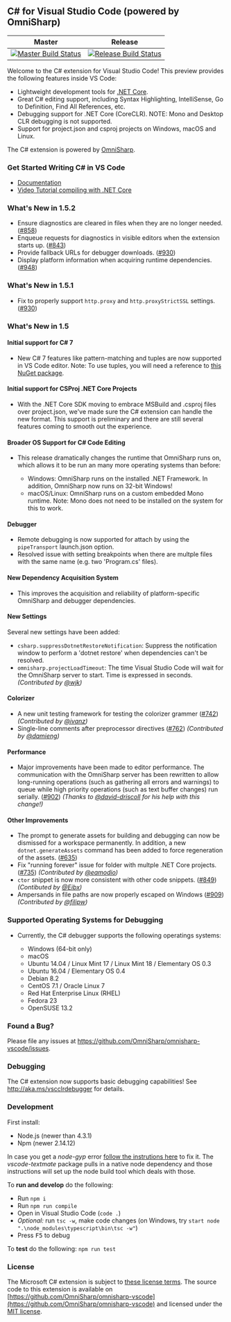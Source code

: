 ## C# for Visual Studio Code (powered by OmniSharp)

|Master|Release|
|:--:|:--:|
|[![Master Build Status](https://travis-ci.org/OmniSharp/omnisharp-vscode.svg?branch=master)](https://travis-ci.org/OmniSharp/omnisharp-vscode)|[![Release Build Status](https://travis-ci.org/OmniSharp/omnisharp-vscode.svg?branch=release)](https://travis-ci.org/OmniSharp/omnisharp-vscode)|

Welcome to the C# extension for Visual Studio Code! This preview provides the following features inside VS Code:

* Lightweight development tools for [.NET Core](https://dotnet.github.io).
* Great C# editing support, including Syntax Highlighting, IntelliSense, Go to Definition, Find All References, etc.
* Debugging support for .NET Core (CoreCLR). NOTE: Mono and Desktop CLR debugging is not supported.
* Support for project.json and csproj projects on Windows, macOS and Linux.

The C# extension is powered by [OmniSharp](https://github.com/OmniSharp/omnisharp-roslyn).


### Get Started Writing C# in VS Code
* [Documentation](https://code.visualstudio.com/docs/languages/csharp)
* [Video Tutorial compiling with .NET Core](https://channel9.msdn.com/Blogs/dotnet/Get-started-with-VS-Code-using-CSharp-and-NET-Core)

### What's New in 1.5.2

* Ensure diagnostics are cleared in files when they are no longer needed. ([#858](https://github.com/OmniSharp/omnisharp-vscode/issues/858))
* Enqueue requests for diagnostics in visible editors when the extension starts up. ([#843](https://github.com/OmniSharp/omnisharp-vscode/issues/843))
* Provide fallback URLs for debugger downloads. ([#930](https://github.com/OmniSharp/omnisharp-vscode/issues/930))
* Display platform information when acquiring runtime dependencies. ([#948](https://github.com/OmniSharp/omnisharp-vscode/issues/948))

### What's New in 1.5.1

* Fix to properly support `http.proxy` and `http.proxyStrictSSL` settings. ([#930](https://github.com/OmniSharp/omnisharp-vscode/issues/930))

### What's New in 1.5

#### Initial support for C# 7

* New C# 7 features like pattern-matching and tuples are now supported in VS Code editor. Note: To use tuples, you will need a reference to [this NuGet package](https://www.nuget.org/packages/System.ValueTuple).

#### Initial support for CSProj .NET Core Projects

* With the .NET Core SDK moving to embrace MSBuild and .csproj files over project.json, we've made sure the C# extension can handle the new format. This support is preliminary and there are still several features coming to smooth out the experience.

#### Broader OS Support for C# Code Editing

* This release dramatically changes the runtime that OmniSharp runs on, which allows it to be run an many more operating systems than before:

  * Windows: OmniSharp runs on the installed .NET Framework. In addition, OmniSharp now runs on 32-bit Windows!
  * macOS/Linux: OmniSharp runs on a custom embedded Mono runtime. Note: Mono does not need to be installed on the system for this to work.

#### Debugger

* Remote debugging is now supported for attach by using the `pipeTransport` launch.json option.
* Resolved issue with setting breakpoints when there are multple files with the same name (e.g. two 'Program.cs' files).

#### New Dependency Acquisition System

* This improves the acquisition and reliability of platform-specific OmniSharp and debugger dependencies.

#### New Settings

Several new settings have been added:

* `csharp.suppressDotnetRestoreNotification`: Suppress the notification window to perform a 'dotnet restore' when dependencies can't be resolved.
* `omnisharp.projectLoadTimeout`: The time Visual Studio Code will wait for the OmniSharp server to start. Time is expressed in seconds. _(Contributed by [@wjk](https://github.com/wjk))_

#### Colorizer

* A new unit testing framework for testing the colorizer grammer ([#742](https://github.com/OmniSharp/omnisharp-vscode/pull/742)) _(Contributed by [@ivanz](https://github.com/ivanz))_
* Single-line comments after preprocessor directives ([#762](https://github.com/OmniSharp/omnisharp-vscode/pull/762)) _(Contributed by [@damieng](https://github.com/damieng))_

#### Performance

* Major improvements have been made to editor performance. The communication with the OmniSharp server has been rewritten to allow long-running operations (such as gathering all errors and warnings) to queue while high priority operations (such as text buffer changes) run serially. ([#902](https://github.com/OmniSharp/omnisharp-vscode/pull/902)) _(Thanks to [@david-driscoll](https://github.com/david-driscoll) for his help with this change!)_ 

#### Other Improvements

* The prompt to generate assets for building and debugging can now be dismissed for a workspace permanently. In addition, a new `dotnet.generateAssets` command has been added to force regeneration of the assets. ([#635](https://github.com/OmniSharp/omnisharp-vscode/issues/635))
* Fix "running forever" issue for folder with multple .NET Core projects. ([#735](https://github.com/OmniSharp/omnisharp-vscode/issues/735)) _(Contributed by [@eamodio](https://github.com/eamodio))_
* `ctor` snippet is now more consistent with other code snippets. ([#849](https://github.com/OmniSharp/omnisharp-vscode/pull/849)) _(Contibuted by [@Eibx](https://github.com/Eibx))_
* Ampersands in file paths are now properly escaped on Windows ([#909](https://github.com/OmniSharp/omnisharp-vscode/pull/909)) _(Contributed by [@filipw](https://github.com/filipw))_

### Supported Operating Systems for Debugging

* Currently, the C# debugger supports the following operatings systems:

  * Windows (64-bit only)
  * macOS
  * Ubuntu 14.04 / Linux Mint 17 / Linux Mint 18 / Elementary OS 0.3
  * Ubuntu 16.04 / Elementary OS 0.4
  * Debian 8.2
  * CentOS 7.1 / Oracle Linux 7
  * Red Hat Enterprise Linux (RHEL)
  * Fedora 23
  * OpenSUSE 13.2

### Found a Bug?
Please file any issues at https://github.com/OmniSharp/omnisharp-vscode/issues.

### Debugging
The C# extension now supports basic debugging capabilities! See http://aka.ms/vscclrdebugger for details.

### Development

First install:
* Node.js (newer than 4.3.1)
* Npm (newer 2.14.12)

In case you get a *node-gyp* error [follow the instrutions here](https://github.com/nodejs/node-gyp/blob/master/README.md) to fix it. The *vscode-textmate* package pulls in a native node dependency and those instructions will set up the node build tool which deals with those.

To **run and develop** do the following:

* Run `npm i`
* Run `npm run compile`
* Open in Visual Studio Code (`code .`)
* *Optional:* run `tsc -w`, make code changes (on Windows, try `start node ".\node_modules\typescript\bin\tsc -w"`)
* Press <kbd>F5</kbd> to debug

To **test** do the following: `npm run test`

### License
The Microsoft C# extension is subject to [these license terms](RuntimeLicenses/license.txt).
The source code to this extension is available on [https://github.com/OmniSharp/omnisharp-vscode](https://github.com/OmniSharp/omnisharp-vscode) and licensed under the [MIT license](LICENSE.txt).
